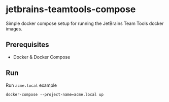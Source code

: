 # jetbrains-teamtools-compose

Simple docker compose setup for running the JetBrains Team Tools docker images.

## Prerequisites

- Docker & Docker Compose

## Run

Run `acme.local` example

    docker-compose --project-name=acme.local up